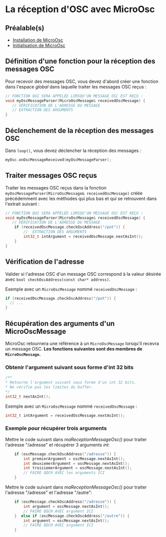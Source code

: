 # La réception d'OSC avec MicroOsc

## Préalable(s)

- [Installation de MicroOsc](/microosc/)
- [Initialisation de MicroOsc](/microosc/initialisation/)

## Définition d'une fonction pour la réception des messages OSC

Pour recevoir des messages OSC, vous devez d'abord créer une fonction dans l'espace *global* dans laquelle traiter les messages OSC reçus :
```cpp
// FONCTION QUI SERA APPELÉE LORSQU'UN MESSAGE OSC EST REÇU :
void myOscMessageParser(MicroOscMessage& receivedOscMessage) {
   // VÉRIFICATION DE L'ADRESSE DU MESSAGE
   // EXTRACTION DES ARGUMENTS
}
```

## Déclenchement de la réception des messages OSC

Dans `loop()`, vous devez déclencher la réception des messages :
```cpp
myOsc.onOscMessageReceived(myOscMessageParser);
```

## Traiter messages OSC reçus

Traiter les messages OSC reçus dans la fonction `myOscMessageParser(MicroOscMessage& receivedOscMessage)` créée précédemment avec les méthodes qui plus bas et qui se retrouvent dans l'extrait suivant :
```cpp
// FONCTION QUI SERA APPELÉE LORSQU'UN MESSAGE OSC EST REÇU :
void myOscMessageParser(MicroOscMessage& receivedOscMessage) {
   // VÉRIFICATION DE L'ADRESSE DU MESSAGE
    if (receivedOscMessage.checkOscAddress("/pot")) {
        //  EXTRACTION DES ARGUMENTS
        int32_t intArgument = receivedOscMessage.nextAsInt();
    }
}
```

## Vérification de l'adresse

Valider si l'adresse OSC d'un message OSC correspond à la valeur désirée avec  `bool checkOscAddress(const char* address)`.

Exemple avec un `MicroOscMessage` nommé `receivedOscMessage` :
```cpp
if (receivedOscMessage.checkOscAddress("/pot")) {
  // ...
}
```

## Récupération des arguments d'un MicroOscMessage

MicroOsc retournera une référence à un `MicroOscMessage` lorsqu'il recevra un message OSC.
**Les fonctions suivantes sont des membres de `MicroOscMessage`.**

### Obtenir l'argument suivant sous forme d'**int** 32 bits

```cpp
/**
* Retourne l'argument suivant sous forme d'un int 32 bits.
* Ne vérifie pas les limites du buffer.
*/
int32_t nextAsInt();
```

Exemple avec un `MicroOscMessage` nommé `receivedOscMessage` :
```cpp
int32_t intArgument = receivedOscMessage.nextAsInt();
```

### Exemple pour récupérer trois arguments

Mettre le code suivant dans _maReceptionMessageOsc()_ pour traiter l'adresse "/adresse" et récupérer 3 arguments _int_:
```cpp
    if (oscMessage.checkOscAddress("/adresse")) {
        int premierArgument = oscMessage.nextAsInt();
        int deuxiemerArgument = oscMessage.nextAsInt();
        int troisiemerArgument = oscMessage.nextAsInt();
        // FAIRE QQCH AVEC les arguments ICI
    } 
``` 

Mettre le code suivant dans _maReceptionMessageOsc()_ pour traiter l'adresse "/adresse" et l'adresse "/autre":
```cpp
    if (oscMessage.checkOscAddress("/adresse")) {
        int argument = oscMessage.nextAsInt();
        // FAIRE QQCH AVEC argument ICI
    }  else if (oscMessage.checkOscAddress("/autre")) {
        int argument = oscMessage.nextAsInt();
        // FAIRE QQCH AVEC argument ICI
    }   
```



